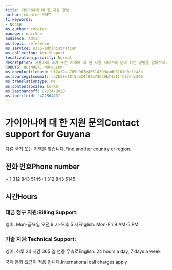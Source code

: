 ```yaml
---
title: 가이아나에 대 한 지원 정보
author: cmcatee-MSFT
f1.keywords:
- NOCSH
ms.author: cmcatee
manager: mnirkhe
audience: Admin
ms.topic: reference
ms.service: o365-administration
ms.collection: Adm_Support
localization_priority: Normal
description: 사용자의 국가 또는 지역에 대 한 지원 서비스에 문의 하는 방법을 알아보세요.
ROBOTS: NOINDEX, NOFOLLOW
ms.openlocfilehash: bf2af2ea765d967e45614f99aadb8181d0c1fa8b
ms.sourcegitcommit: ca2b58ef8f5be24f09e73620b74a1ffcf2d4c290
ms.translationtype: MT
ms.contentlocale: ko-KR
ms.lasthandoff: 02/24/2020
ms.locfileid: "42256473"
---
```

# <a name="contact-support-for-guyana"></a><span data-ttu-id="c24d8-103">가이아나에 대 한 지원 문의</span><span class="sxs-lookup"><span data-stu-id="c24d8-103">Contact support for Guyana</span></span>

<span data-ttu-id="c24d8-104">[다른 국가 또는 지역을 찾습니다](../contact-support-for-business-products.md).</span><span class="sxs-lookup"><span data-stu-id="c24d8-104">[Find another country or region](../contact-support-for-business-products.md).</span></span>

## <a name="phone-number"></a><span data-ttu-id="c24d8-105">전화 번호</span><span class="sxs-lookup"><span data-stu-id="c24d8-105">Phone number</span></span>
<span data-ttu-id="c24d8-106">+ 1 312 843 5145</span><span class="sxs-lookup"><span data-stu-id="c24d8-106">+1 312 843 5145</span></span>

## <a name="hours"></a><span data-ttu-id="c24d8-107">시간</span><span class="sxs-lookup"><span data-stu-id="c24d8-107">Hours</span></span>
### <a name="billing-support"></a><span data-ttu-id="c24d8-108">대금 청구 지원:</span><span class="sxs-lookup"><span data-stu-id="c24d8-108">Billing Support:</span></span>

<span data-ttu-id="c24d8-109">영어: Mon-금요일 오전 9 시-오후 5 시</span><span class="sxs-lookup"><span data-stu-id="c24d8-109">English: Mon-Fri 9 AM-5 PM</span></span>

### <a name="technical-support"></a><span data-ttu-id="c24d8-110">기술 지원:</span><span class="sxs-lookup"><span data-stu-id="c24d8-110">Technical Support:</span></span>

<span data-ttu-id="c24d8-111">영어: 하루 24 시간 365 일 연중 무휴로</span><span class="sxs-lookup"><span data-stu-id="c24d8-111">English: 24 hours a day, 7 days a week</span></span>

<span data-ttu-id="c24d8-112">국제 통화 요금이 적용 됩니다.</span><span class="sxs-lookup"><span data-stu-id="c24d8-112">International call charges apply</span></span>